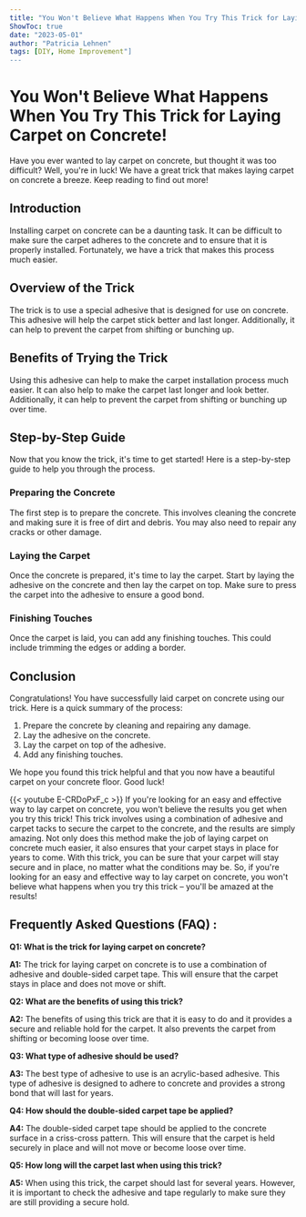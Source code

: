 ```yaml
---
title: "You Won't Believe What Happens When You Try This Trick for Laying Carpet on Concrete!"
ShowToc: true 
date: "2023-05-01"
author: "Patricia Lehnen" 
tags: [DIY, Home Improvement"]
---
```

# You Won't Believe What Happens When You Try This Trick for Laying Carpet on Concrete!

Have you ever wanted to lay carpet on concrete, but thought it was too difficult? Well, you're in luck! We have a great trick that makes laying carpet on concrete a breeze. Keep reading to find out more!

## Introduction

Installing carpet on concrete can be a daunting task. It can be difficult to make sure the carpet adheres to the concrete and to ensure that it is properly installed. Fortunately, we have a trick that makes this process much easier.

## Overview of the Trick

The trick is to use a special adhesive that is designed for use on concrete. This adhesive will help the carpet stick better and last longer. Additionally, it can help to prevent the carpet from shifting or bunching up.

## Benefits of Trying the Trick

Using this adhesive can help to make the carpet installation process much easier. It can also help to make the carpet last longer and look better. Additionally, it can help to prevent the carpet from shifting or bunching up over time.

## Step-by-Step Guide

Now that you know the trick, it's time to get started! Here is a step-by-step guide to help you through the process.

### Preparing the Concrete

The first step is to prepare the concrete. This involves cleaning the concrete and making sure it is free of dirt and debris. You may also need to repair any cracks or other damage.

### Laying the Carpet

Once the concrete is prepared, it's time to lay the carpet. Start by laying the adhesive on the concrete and then lay the carpet on top. Make sure to press the carpet into the adhesive to ensure a good bond.

### Finishing Touches

Once the carpet is laid, you can add any finishing touches. This could include trimming the edges or adding a border.

## Conclusion

Congratulations! You have successfully laid carpet on concrete using our trick. Here is a quick summary of the process:

1. Prepare the concrete by cleaning and repairing any damage.
2. Lay the adhesive on the concrete.
3. Lay the carpet on top of the adhesive.
4. Add any finishing touches.

We hope you found this trick helpful and that you now have a beautiful carpet on your concrete floor. Good luck!

{{< youtube E-CRDoPxF_c >}} 
If you're looking for an easy and effective way to lay carpet on concrete, you won't believe the results you get when you try this trick! This trick involves using a combination of adhesive and carpet tacks to secure the carpet to the concrete, and the results are simply amazing. Not only does this method make the job of laying carpet on concrete much easier, it also ensures that your carpet stays in place for years to come. With this trick, you can be sure that your carpet will stay secure and in place, no matter what the conditions may be. So, if you're looking for an easy and effective way to lay carpet on concrete, you won't believe what happens when you try this trick – you'll be amazed at the results!

## Frequently Asked Questions (FAQ) :
**Q1: What is the trick for laying carpet on concrete?**

**A1:** The trick for laying carpet on concrete is to use a combination of adhesive and double-sided carpet tape. This will ensure that the carpet stays in place and does not move or shift. 

**Q2: What are the benefits of using this trick?**

**A2:** The benefits of using this trick are that it is easy to do and it provides a secure and reliable hold for the carpet. It also prevents the carpet from shifting or becoming loose over time. 

**Q3: What type of adhesive should be used?**

**A3:** The best type of adhesive to use is an acrylic-based adhesive. This type of adhesive is designed to adhere to concrete and provides a strong bond that will last for years. 

**Q4: How should the double-sided carpet tape be applied?**

**A4:** The double-sided carpet tape should be applied to the concrete surface in a criss-cross pattern. This will ensure that the carpet is held securely in place and will not move or become loose over time. 

**Q5: How long will the carpet last when using this trick?**

**A5:** When using this trick, the carpet should last for several years. However, it is important to check the adhesive and tape regularly to make sure they are still providing a secure hold.





